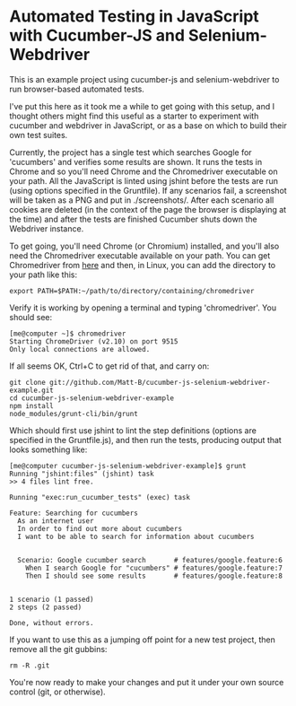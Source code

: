 # Automated Testing in JavaScript with Cucumber-JS and Selenium-Webdriver

This is an example project using cucumber-js and selenium-webdriver to run browser-based automated tests.

I've put this here as it took me a while to get going with this setup, and I thought others might find this useful as a starter to experiment with cucumber and webdriver in JavaScript, or as a base on which to build their own test suites.

Currently, the project has a single test which searches Google for 'cucumbers' and verifies some results are shown. It runs the tests in Chrome and so you'll need Chrome and the Chromedriver executable on your path. All the JavaScript is linted using jshint before the tests are run (using options specified in the Gruntfile). If any scenarios fail, a screenshot will be taken as a PNG and put in ./screenshots/. After each scenario all cookies are deleted (in the context of the page the browser is displaying at the time) and after the tests are finished Cucumber shuts down the Webdriver instance.

To get going, you'll need Chrome (or Chromium) installed, and you'll also need the Chromedriver executable available on your path. You can get Chromedriver from [here](http://chromedriver.storage.googleapis.com/index.html) and then, in Linux, you can add the directory to your path like this:

    export PATH=$PATH:~/path/to/directory/containing/chromedriver

Verify it is working by opening a terminal and typing 'chromedriver'. You should see:

    [me@computer ~]$ chromedriver 
    Starting ChromeDriver (v2.10) on port 9515
    Only local connections are allowed.

If all seems OK, Ctrl+C to get rid of that, and carry on:

    git clone git://github.com/Matt-B/cucumber-js-selenium-webdriver-example.git
    cd cucumber-js-selenium-webdriver-example
    npm install
    node_modules/grunt-cli/bin/grunt

Which should first use jshint to lint the step definitions (options are specified in the Gruntfile.js), and then run the tests, producing output that looks something like:

    [me@computer cucumber-js-selenium-webdriver-example]$ grunt
    Running "jshint:files" (jshint) task
    >> 4 files lint free.
    
    Running "exec:run_cucumber_tests" (exec) task
    
    Feature: Searching for cucumbers
      As an internet user
      In order to find out more about cucumbers
      I want to be able to search for information about cucumbers
    
    
      Scenario: Google cucumber search       # features/google.feature:6
        When I search Google for "cucumbers" # features/google.feature:7
        Then I should see some results       # features/google.feature:8
    
    
    1 scenario (1 passed)
    2 steps (2 passed)
    
    Done, without errors.

If you want to use this as a jumping off point for a new test project, then remove all the git gubbins:

    rm -R .git

You're now ready to make your changes and put it under your own source control (git, or otherwise).
